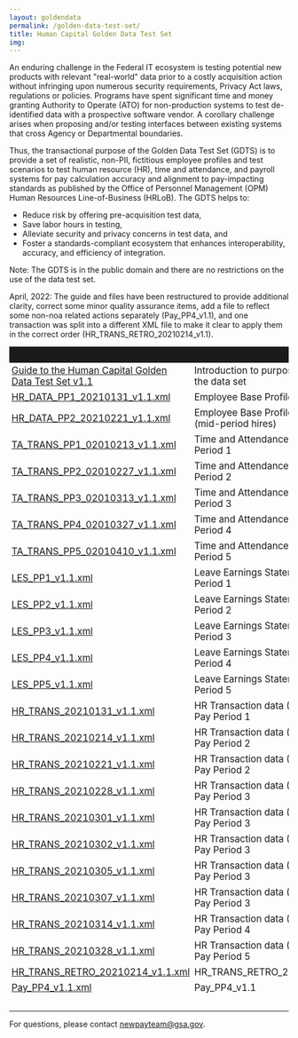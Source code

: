```yaml
---
layout: goldendata
permalink: /golden-data-test-set/
title: Human Capital Golden Data Test Set
img:
---
```

An enduring challenge in the Federal IT ecosystem is testing potential new products with relevant "real-world" data prior to a costly acquisition action without infringing upon numerous security requirements, Privacy Act laws, regulations or policies. Programs have spent significant time and money  granting Authority to Operate (ATO) for non-production systems to test de-identified data with a prospective software vendor. A corollary challenge arises when proposing and/or testing interfaces between existing systems that cross Agency or Departmental boundaries.

Thus, the transactional purpose of the Golden Data Test Set (GDTS) is to provide a set of realistic, non-PII, fictitious employee profiles and test scenarios to test human resource (HR), time and attendance, and payroll systems for pay calculation accuracy and alignment to pay-impacting standards as published by the Office of Personnel Management (OPM) Human Resources Line-of-Business (HRLoB). The GDTS helps to:
* Reduce risk by offering pre-acquisition test data,
* Save labor hours in testing,
* Alleviate security and privacy concerns in test data, and
* Foster a standards-compliant ecosystem that enhances interoperability, accuracy, and efficiency of integration.

Note: The GDTS is in the public domain and there are no restrictions on the use of the data test set.

April, 2022: The guide and files have been restructured to provide additional clarity, correct some minor quality assurance items, add a file to reflect some non-noa related actions separately (Pay_PP4_v1.1), and one transaction was split into a different XML file to make it clear to apply them in the correct order (HR_TRANS_RETRO_20210214_v1.1).

<table class="usa-table" aria-label="Shared Services Governance Board Members" role="presentation" style="font-size: 14px;">
    <colgroup>
        <col span="1" style="width: 50%;">
        <col span="1" style="width: 50%;">
    </colgroup>
    <thead style="background-color: #1b1b1b; text-align: center; font-weight: bold;">
        <tr>
            <td>File</td> 
            <td>Description</td>
        </tr>
    </thead>
    <tbody>
        <tr>
            <td><a href="{{site.baseurl}}/assets/files/golden-data-test-set/Guide to the Human Capital Golden Test Data Set v1.1.pdf">Guide to the Human Capital Golden Data Test Set v1.1</a></td>
            <td>Introduction to purpose and use of the data set</td>
        </tr>
        <tr>
            <td><a href="{{site.baseurl}}/assets/files/golden-data-test-set/HR_DATA_PP1_20210131_v1.1.xml">HR_DATA_PP1_20210131_v1.1.xml</a></td>
            <td>Employee Base Profile and Job Data</td>
        </tr>
        <tr>
            <td><a href="{{site.baseurl}}/assets/files/golden-data-test-set/HR_DATA_PP2_20210221_v1.1.xml">HR_DATA_PP2_20210221_v1.1.xml</a></td>
            <td>Employee Base Profile and Job Data (mid-period hires)</td>
        </tr>
        <tr>
            <td><a href="{{site.baseurl}}/assets/files/golden-data-test-set/TA_TRANS_PP1_02010213_v1.1.xml">TA_TRANS_PP1_02010213_v1.1.xml </a></td>
            <td>Time and Attendance Data Pay Period 1</td>
        </tr>
        <tr>
            <td><a href="{{site.baseurl}}/assets/files/golden-data-test-set/TA_TRANS_PP2_02010227_v1.1.xml">TA_TRANS_PP2_02010227_v1.1.xml</a></td>
            <td>Time and Attendance Data Pay Period 2</td>
        </tr>
        <tr>
            <td><a href="{{site.baseurl}}/assets/files/golden-data-test-set/TA_TRANS_PP3_02010313_v1.1.xml">TA_TRANS_PP3_02010313_v1.1.xml</a></td>
            <td>Time and Attendance Data Pay Period 3</td>
        </tr>
        <tr>
            <td><a href="{{site.baseurl}}/assets/files/golden-data-test-set/TA_TRANS_PP4_02010327_v1.1.xml">TA_TRANS_PP4_02010327_v1.1.xml</a></td>
            <td>Time and Attendance Data Pay Period 4</td>
        </tr>
        <tr>
            <td><a href="{{site.baseurl}}/assets/files/golden-data-test-set/TA_TRANS_PP5_02010410_v1.1.xml">TA_TRANS_PP5_02010410_v1.1.xml</a></td>
            <td>Time and Attendance Data Pay Period 5</td>
        </tr>
        <tr>
            <td><a href="{{site.baseurl}}/assets/files/golden-data-test-set/LES_PP1_v1.1.xml">LES_PP1_v1.1.xml</a></td>
            <td>Leave Earnings Statement Data Pay Period 1</td>
        </tr>
        <tr>
            <td><a href="{{site.baseurl}}/assets/files/golden-data-test-set/LES_PP2_v1.1.xml">LES_PP2_v1.1.xml</a></td>
            <td>Leave Earnings Statement Data Pay Period 2</td>
        </tr>
        <tr>
            <td><a href="{{site.baseurl}}/assets/files/golden-data-test-set/LES_PP3_v1.1.xml">LES_PP3_v1.1.xml</a></td>
            <td>Leave Earnings Statement Data Pay Period 3</td>
        </tr>
        <tr>
            <td><a href="{{site.baseurl}}/assets/files/golden-data-test-set/LES_PP4_v1.1.xml">LES_PP4_v1.1.xml</a></td>
            <td>Leave Earnings Statement Data Pay Period 4</td>
        </tr>
        <tr>
            <td><a href="{{site.baseurl}}/assets/files/golden-data-test-set/LES_PP5_v1.1.xml">LES_PP5_v1.1.xml</a></td>
            <td>Leave Earnings Statement Data Pay Period 5</td>
        </tr>
        <tr>
            <td><a href="{{site.baseurl}}/assets/files/golden-data-test-set/HR_TRANS_20210131_v1.1.xml">HR_TRANS_20210131_v1.1.xml</a></td>
            <td>HR Transaction data (NOAs, etc.) Pay Period 1</td>
        </tr>
        <tr>
            <td><a href="{{site.baseurl}}/assets/files/golden-data-test-set/HR_TRANS_20210214_v1.1.xml">HR_TRANS_20210214_v1.1.xml</a></td>
            <td>HR Transaction data (NOAs, etc.) Pay Period 2</td>
        </tr>
        <tr>
            <td><a href="{{site.baseurl}}/assets/files/golden-data-test-set/HR_TRANS_20210221_v1.1.xml">HR_TRANS_20210221_v1.1.xml</a></td>
            <td>HR Transaction data (NOAs, etc.) Pay Period 2</td>
        </tr>
        <tr>
            <td><a href="{{site.baseurl}}/assets/files/golden-data-test-set/HR_TRANS_20210228_v1.1.xml">HR_TRANS_20210228_v1.1.xml</a></td>
            <td>HR Transaction data (NOAs, etc.) Pay Period 3</td>
        </tr>
        <tr>
            <td><a href="{{site.baseurl}}/assets/files/golden-data-test-set/HR_TRANS_20210301_v1.1.xml">HR_TRANS_20210301_v1.1.xml</a></td>
            <td>HR Transaction data (NOAs, etc.) Pay Period 3</td>
        </tr>
        <tr>
            <td><a href="{{site.baseurl}}/assets/files/golden-data-test-set/HR_TRANS_20210302_v1.1.xml">HR_TRANS_20210302_v1.1.xml</a></td>
            <td>HR Transaction data (NOAs, etc.) Pay Period 3</td>
        </tr>
        <tr>
            <td><a href="{{site.baseurl}}/assets/files/golden-data-test-set/HR_TRANS_20210305_v1.1.xml">HR_TRANS_20210305_v1.1.xml</a></td>
            <td>HR Transaction data (NOAs, etc.) Pay Period 3</td>
        </tr>
        <tr>
            <td><a href="{{site.baseurl}}/assets/files/golden-data-test-set/HR_TRANS_20210307_v1.1.xml">HR_TRANS_20210307_v1.1.xml</a></td>
            <td>HR Transaction data (NOAs, etc.) Pay Period 3</td>
        </tr>
        <tr>
            <td><a href="{{site.baseurl}}/assets/files/golden-data-test-set/HR_TRANS_20210314_v1.1.xml">HR_TRANS_20210314_v1.1.xml</a></td>
            <td>HR Transaction data (NOAs, etc.) Pay Period 4</td>
        </tr>
        <tr>
            <td><a href="{{site.baseurl}}/assets/files/golden-data-test-set/HR_TRANS_20210328_v1.1.xml">HR_TRANS_20210328_v1.1.xml</a></td>
            <td>HR Transaction data (NOAs, etc.) Pay Period 5</td>
        </tr>
        <tr>
            <td><a href="{{site.baseurl}}/assets/files/golden-data-test-set/HR_TRANS_RETRO_20210214_v1.1.xml">HR_TRANS_RETRO_20210214_v1.1.xml</a></td>
            <td>HR_TRANS_RETRO_20210214_v1.1</td>
        </tr>
        <tr>
            <td><a href="{{site.baseurl}}/assets/files/golden-data-test-set/Pay_PP4_v1.1.xml">Pay_PP4_v1.1.xml</a></td>
            <td>Pay_PP4_v1.1</td>
        </tr>
        <tr>
            <td colspan="2">&nbsp;</td>
        </tr>
    </tbody>
</table>

<style>
    .usa-table td{
        padding: 4px;
        font-size: 1.06rem;
    }
    .usa-table th{
        text-align: center;
        font-width: bold;
        font-size: 1.06rem;
    }
</style>

For questions, please contact [newpayteam@gsa.gov](mailto:newpayteam@gsa.gov).
